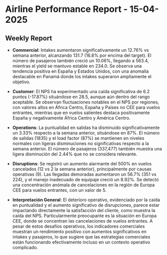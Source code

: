 # Airline Performance Report - 15-04-2025

## Weekly Report

- **Commercial**: Intakes aumentaron significativamente un 12.76% vs semana anterior, alcanzando 131.7 (16.8% por encima del target). El número de pasajeros también creció un 10.06%, llegando a 563.4, mientras el yield se mantuvo estable en 234.0. Se observa una tendencia positiva en España y Estados Unidos, con una anomalía destacable en Panamá donde los intakes superaron ampliamente el objetivo.

- **Customer**: El NPS ha experimentado una caída significativa de 6.2 puntos (-17.87%) situándose en 28.5, aunque aún dentro del rango aceptable. Se observan fluctuaciones notables en el NPS por regiones, con valores altos en África Centro, España y Países no CEE para vuelos entrantes, mientras que en vuelos salientes destaca positivamente España y negativamente África Centro y América Centro.

- **Operations**: La puntualidad en salidas ha disminuido significativamente un 3.33% respecto a la semana anterior, situándose en 87%. El número de salidas (1835) y el load factor (87%) se mantienen en niveles normales con ligeras disminuciones no significativas respecto a la semana anterior. El número de pasajeros (337,477) también muestra una ligera disminución del 2.44% que no se considera relevante.

- **Disruptions**: Se registró un aumento alarmante del 500% en vuelos cancelados (12 vs 2 la semana anterior), principalmente por causas operativas (9). Las llegadas demoradas aumentaron un 56.7% (351 vs 224), y el manejo inadecuado de equipaje creció un 8.92%. Se detectó una concentración anómala de cancelaciones en la región de Europa CEE para vuelos entrantes, con un valor de 5.

- **Interpretación General**: El deterioro operativo, evidenciado por la caída en puntualidad y el aumento significativo de disrupciones, parece estar impactando directamente la satisfacción del cliente, como muestra la caída del NPS. Particularmente preocupante es la situación en Europa CEE, donde se concentran las cancelaciones de vuelos entrantes. A pesar de estos desafíos operativos, los indicadores comerciales muestran un rendimiento positivo con aumentos significativos en intakes y pasajeros, lo que sugiere que las estrategias comerciales están funcionando efectivamente incluso en un contexto operativo complicado.

